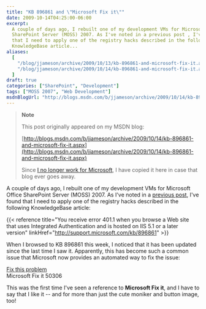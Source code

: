 ```yaml
---
title: "KB 896861 and \"Microsoft Fix it\""
date: 2009-10-14T04:25:00-06:00
excerpt:
  A couple of days ago, I rebuilt one of my development VMs for Microsoft Office
  SharePoint Server (MOSS) 2007. As I've noted in a previous post , I've found
  that I need to apply one of the registry hacks described in the following
  KnowledgeBase article...
aliases:
  [
    "/blog/jjameson/archive/2009/10/13/kb-896861-and-microsoft-fix-it.aspx",
    "/blog/jjameson/archive/2009/10/14/kb-896861-and-microsoft-fix-it.aspx",
  ]
draft: true
categories: ["SharePoint", "Development"]
tags: ["MOSS 2007", "Web Development"]
msdnBlogUrl: "http://blogs.msdn.com/b/jjameson/archive/2009/10/14/kb-896861-and-microsoft-fix-it.aspx"
---
```


> **Note**
>
> This post originally appeared on my MSDN blog:
>
> [http://blogs.msdn.com/b/jjameson/archive/2009/10/14/kb-896861-and-microsoft-fix-it.aspx](http://blogs.msdn.com/b/jjameson/archive/2009/10/14/kb-896861-and-microsoft-fix-it.aspx)
>
> Since
> [I no longer work for Microsoft](/blog/jjameson/2011/09/02/last-day-with-microsoft),
> I have copied it here in case that blog ever goes away.

A couple of days ago, I rebuilt one of my development VMs for Microsoft Office
SharePoint Server (MOSS) 2007. As I've noted in a
[previous post](/blog/jjameson/2009/02/10/issues-with-running-moss-2007-on-windows-server-2008),
I've found that I need to apply one of the registry hacks described in the
following KnowledgeBase article:

{{< reference
title="You receive error 401.1 when you browse a Web site that uses Integrated Authentication and is hosted on IIS 5.1 or a later version"
linkHref="http://support.microsoft.com/kb/896861" >}}

When I browsed to KB 896861 this week, I noticed that it has been updated since
the last time I saw it. Apparently, this has become such a common issue that
Microsoft now provides an automated way to fix the issue:

[Fix this problem](http://go.microsoft.com/?linkid=9686309 "Microsoft Fix it")\
Microsoft Fix it 50306

This was the first time I've seen a reference to **Microsoft Fix it**, and I
have to say that I like it -- and for more than just the cute moniker and button
image, too!
